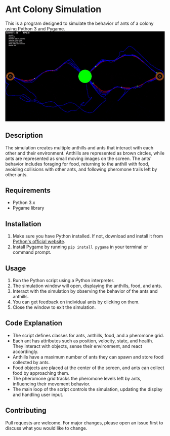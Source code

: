 # Ant Colony Simulation

This is a program designed to simulate the behavior of ants of a colony using Python 3 and Pygame.
![GIF](assets/2024-05-2011-34-22-ezgif.com-optimize.gif)

## Description

The simulation creates multiple anthills and ants that interact with each other and their environment. Anthills are represented as brown circles, while ants are represented as small moving images on the screen. The ants' behavior includes foraging for food, returning to the anthill with food, avoiding collisions with other ants, and following pheromone trails left by other ants.

## Requirements

- Python 3.x
- Pygame library

## Installation

1. Make sure you have Python installed. If not, download and install it from [Python's official website](https://www.python.org/downloads/).
2. Install Pygame by running `pip install pygame` in your terminal or command prompt.

## Usage

1. Run the Python script using a Python interpreter.
2. The simulation window will open, displaying the anthills, food, and ants.
3. Interact with the simulation by observing the behavior of the ants and anthills.
4. You can get feedback on individual ants by clicking on them.
5. Close the window to exit the simulation.

## Code Explanation

- The script defines classes for ants, anthills, food, and a pheromone grid.
- Each ant has attributes such as position, velocity, state, and health. They interact with objects, sense their environment, and react accordingly.
- Anthills have a maximum number of ants they can spawn and store food collected by ants.
- Food objects are placed at the center of the screen, and ants can collect food by approaching them.
- The pheromone grid tracks the pheromone levels left by ants, influencing their movement behavior.
- The main loop of the script controls the simulation, updating the display and handling user input.
  
## Contributing

Pull requests are welcome. For major changes, please open an issue first to discuss what you would like to change.
